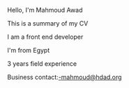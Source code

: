 Hello, I'm Mahmoud Awad

This is a summary of my CV

I am a front end developer

I'm from Egypt

3 years field experience

Business contact:-mahmoud@hdad.org
